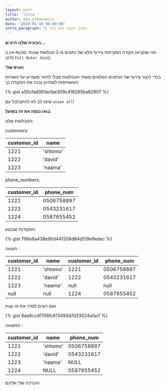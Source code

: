 ```yaml
---
layout: post
title: 'שנתחבר '
author: dan_urbanowicz
date: '2019-01-10 00:00:00'
intro_paragraph: והפעם בואו נדבר על join
---
```

**הבעיה שלנו היא ש...**

אין ב-```MySQL``` פקודה המקיימת צירוף מלא של נתונים מ-2 טבלאות שונות (מה שנקרא לרוב ```Full Outer Join```). 



**הטיפ שלי**

בכדי ליצור צירוף של הנתונים המלאים משתי הטבלאות מבלי לחזור פעמיים על השורות המשותפות לשתיהן נבנה את הפקודה כך

{% gist a55cfad091acfae309c419295ba82907 %}





שימו לב לא להתבלבל עם ```union all```!







**בואו ננסה את זה בפועל**

 הטבלאות שלנו: 



customers:



| customer_id | name|
|---|---|
|   1221| 'shlomo'|
|   1222| 'david'|
|   1223|  'naama'|


phone_numbers:


| customer_id | phone_num|
|---|---|
|   1221| 0506758897|
|   1222| 0543231617|
|   1224|  0587655452|

הפקודות שנבצע:



{% gist 796e8a438e90d441208d84d519e9edec %}


תוצאה:


| customer_id  |  name |  customer_id | phone_num  |
|---|---|---|---|
|  1221 | 'shlomo'  |  1221 | 0506758897  |
|  1222 |  'david' |  1222 | 0543231617  |
| 1223  |  'naama' | null  | null  |
|  null | null  | 1224   | 0587655452 |


ואם רוצים לסדר את זה קצת 


{% gist 8ae8ccdf706fc613493d7d33024afacf %}


התוצאה:


| customer_id  |  name | phone_num|
|---|---|---|
|  1221 |'shlomo'| 0506758897 |
|  1222 |'david'| 0543231617 |
| 1223  |'naama'| NULL |
|  1224 | NULL | 0587655452|


והברכה שלי אליכם 
